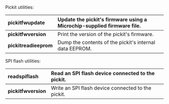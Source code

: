 Pickit utilities:

| **pickitfwupdate** | Update the pickit's firmware using a Microchip-supplied firmware file. |
|:-------------------|:-----------------------------------------------------------------------|
| **pickitfwversion** | Print the version of the pickit's firmware.                            |
| **pickitreadieeprom** | Dump the contents of the pickit's internal data EEPROM.                |

SPI flash utilities:

| **readspiflash** | Read an SPI flash device connected to the pickit. |
|:-----------------|:--------------------------------------------------|
| **pickitfwversion** | Write an SPI flash device connected to the pickit. |